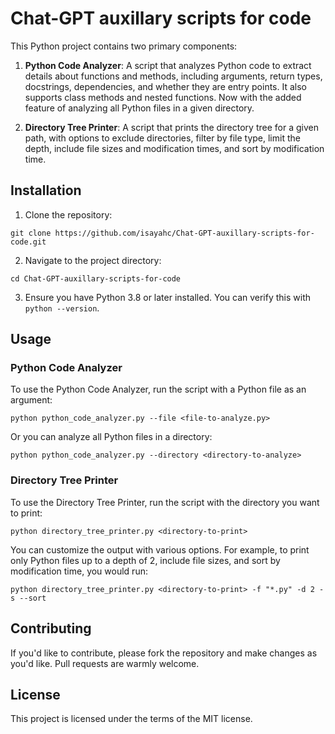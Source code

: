 # Chat-GPT auxillary scripts for code

This Python project contains two primary components:

1. **Python Code Analyzer**: A script that analyzes Python code to extract details about functions and methods, including arguments, return types, docstrings, dependencies, and whether they are entry points. It also supports class methods and nested functions. Now with the added feature of analyzing all Python files in a given directory.

2. **Directory Tree Printer**: A script that prints the directory tree for a given path, with options to exclude directories, filter by file type, limit the depth, include file sizes and modification times, and sort by modification time.

## Installation

1. Clone the repository:
```
git clone https://github.com/isayahc/Chat-GPT-auxillary-scripts-for-code.git
```
2. Navigate to the project directory:
```
cd Chat-GPT-auxillary-scripts-for-code
```
3. Ensure you have Python 3.8 or later installed. You can verify this with `python --version`.

## Usage

### Python Code Analyzer
To use the Python Code Analyzer, run the script with a Python file as an argument:
```
python python_code_analyzer.py --file <file-to-analyze.py>
```
Or you can analyze all Python files in a directory:
```
python python_code_analyzer.py --directory <directory-to-analyze>
```

### Directory Tree Printer
To use the Directory Tree Printer, run the script with the directory you want to print:
```
python directory_tree_printer.py <directory-to-print>
```
You can customize the output with various options. For example, to print only Python files up to a depth of 2, include file sizes, and sort by modification time, you would run:
```
python directory_tree_printer.py <directory-to-print> -f "*.py" -d 2 -s --sort
```

## Contributing
If you'd like to contribute, please fork the repository and make changes as you'd like. Pull requests are warmly welcome.

## License
This project is licensed under the terms of the MIT license.